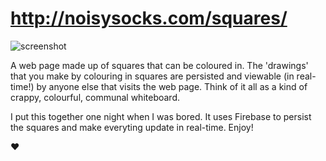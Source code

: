 # http://noisysocks.com/squares/

![screenshot](http://i.imgur.com/Ky5j1Hc.png)

A web page made up of squares that can be coloured in. The 'drawings' that you make by colouring in squares are persisted and viewable (in real-time!) by anyone else that visits the web page. Think of it all as a kind of crappy, colourful, communal whiteboard.

I put this together one night when I was bored. It uses Firebase to persist the squares and make everyting update in real-time. Enjoy!

❤️
